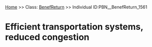 [Home](https://github.com/mm80843/T3.5/blob/main/docs/index.md) >> Class: [BenefReturn](https://github.com/mm80843/T3.5/tree/main/docs/BenefReturn/index.md) >> Individual ID:PBN__BenefReturn_1561 

# __Efficient transportation systems, reduced congestion__

